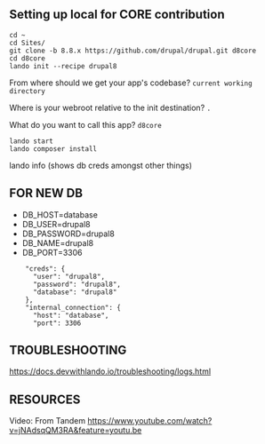 Setting up local for CORE contribution
--------------------------------------

```
cd ~
cd Sites/
git clone -b 8.8.x https://github.com/drupal/drupal.git d8core
cd d8core
lando init --recipe drupal8
```

From where should we get your app's codebase? `current working directory`


Where is your webroot relative to the init destination? `.`


What do you want to call this app? `d8core`


```
lando start
lando composer install
```

lando info (shows db creds amongst other things)

FOR NEW DB
----------

 * DB_HOST=database
 * DB_USER=drupal8
 * DB_PASSWORD=drupal8
 * DB_NAME=drupal8
 * DB_PORT=3306
 
```
    "creds": {
      "user": "drupal8",
      "password": "drupal8",
      "database": "drupal8"
    },
    "internal_connection": {
      "host": "database",
      "port": 3306
 ```
      

TROUBLESHOOTING
---------------

https://docs.devwithlando.io/troubleshooting/logs.html

RESOURCES
---------

Video: 
From Tandem
https://www.youtube.com/watch?v=jNAdsqQM3RA&feature=youtu.be


